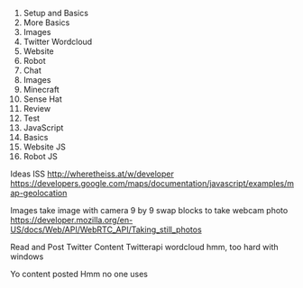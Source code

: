 

1. Setup and Basics
2. More Basics
3. Images
4. Twitter Wordcloud
5. Website
6. Robot
7. Chat
8. Images
9. Minecraft
10. Sense Hat
11. Review
12. Test
13. JavaScript
14. Basics
15. Website JS
16. Robot JS

Ideas 
ISS
http://wheretheiss.at/w/developer
https://developers.google.com/maps/documentation/javascript/examples/map-geolocation

Images
take image with camera
9 by 9
swap blocks
to take webcam photo
https://developer.mozilla.org/en-US/docs/Web/API/WebRTC_API/Taking_still_photos

Read and Post Twitter Content
Twitterapi
wordcloud hmm, too hard with windows

Yo content posted
Hmm no one uses

